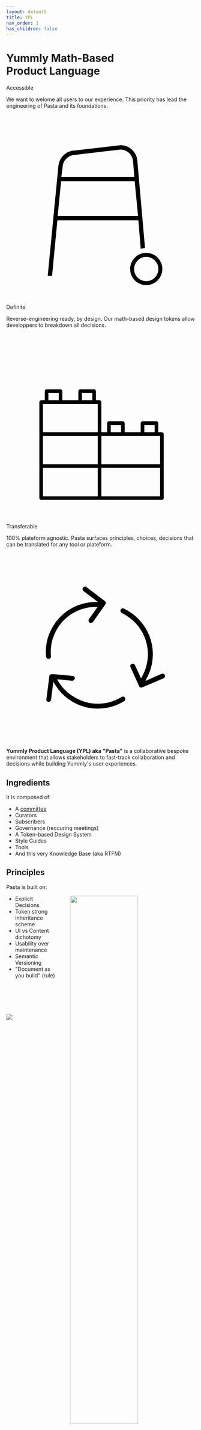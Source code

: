 ```yaml
---
layout: default
title: YPL
nav_order: 1
has_children: false
---
```

<h1>Yummly <span class="titleLight">Math-Based</span><br>Product Language</h1>

<section class="layout3cols">

  <div onclick="location.href='{{site.baseurl}}/foundations';" class="card-link">
    <h8>Accessible</h8>
    <p>
      <span>We want to welome all users to our experience</span>. This priority has lead the  engineering of Pasta and its foundations.
    </p>
    <svg xmlns="http://www.w3.org/2000/svg" viewBox="0 0 256 256">
      <g>
        <path d="M56.11,218.27,70.59,69.57A22.77,22.77,0,0,1,92.86,49.05H93l62.3-7.25a22.76,22.76,0,0,1,22.15,20.49l10.44,118.36a27.54,27.54,0,0,0-5.81,1l-3.18-38.23H69.16L62,218.27Zm13.49-80.8H178.47L173.9,90.58H74.18ZM92.74,55c-8,.07-15.6,7.1-16.27,15.07L74.53,84.68h98.9L171.6,62.77c-.66-8-8.31-15.08-16.38-15.08h-.17Z"/>
        <path d="M189.54,230.89a21.84,21.84,0,1,1,21.84-21.84A21.86,21.86,0,0,1,189.54,230.89Zm0-38.3A16.47,16.47,0,1,0,206,209.05,16.48,16.48,0,0,0,189.54,192.59Z"/>
      </g>
    </svg>
  </div>

  <div onclick="location.href='{{site.baseurl}}/foundations';"  class="card-link">
      <h8>Definite</h8>
      <p>
        <span>Reverse-engineering ready, by design</span>. Our math-based design tokens allow developpers to breakdown all decisions.
      </p>
      <!-- <svg xmlns="http://www.w3.org/2000/svg" viewBox="0 0 256 256">
        <g>
          <path d="M126.28,89.73h-4.5v-12A2.77,2.77,0,0,0,119,75H100.18a2.89,2.89,0,0,0-3,2.74v12H76.31v-12a2.89,2.89,0,0,0-3-2.74H54.59a2.78,2.78,0,0,0-2.85,2.68v12h-4.5a3,3,0,0,0-2.85,2.94v86.4a2.8,2.8,0,0,0,2.8,2.74H126.3a2.8,2.8,0,0,0,2.86-2.69V92.67A3,3,0,0,0,126.28,89.73Zm-23.42-9h13.28v9H102.86Zm-45.48,0H70.66v9H57.38Zm66.1,95.47H50V138.59h73.44Zm0-43.22H50V95.38h73.44Z"/>
          <path d="M208.74,132.93h-4.49V121a2.77,2.77,0,0,0-2.8-2.74H182.64a2.89,2.89,0,0,0-3,2.74v12H158.77V121a2.89,2.89,0,0,0-3-2.74H137.05a2.8,2.8,0,0,0-2.85,2.68v12h-7.88a3,3,0,0,0-2.86,2.93v86.41a2.8,2.8,0,0,0,2.8,2.74h82.51a2.79,2.79,0,0,0,2.85-2.69V135.86A3,3,0,0,0,208.74,132.93Zm-23.41-9H198.6v9H185.33Zm-45.48,0h13.28v9H139.85Zm66.09,95.47H129.11V181.79h76.83Zm0-43.22H129.11V138.58h76.83Z"/>
          <path d="M123.46,176.14H44.38v46.13A2.79,2.79,0,0,0,47.17,225h79.12a2.79,2.79,0,0,0,2.85-2.69V176.14Zm0,43.22H50V181.79h73.43Z"/>
        </g>
      </svg> -->
      <svg xmlns="http://www.w3.org/2000/svg" viewBox="0 0 256 256">
        <g>
          <path d="M47.23,224.61a2.4,2.4,0,0,1-2.45-2.35V92.67a2.56,2.56,0,0,1,2.45-2.54h4.9V77.78a2.39,2.39,0,0,1,2.4-2.34h18.8a2.5,2.5,0,0,1,2.57,2.34V90.13h21.7V77.78a2.5,2.5,0,0,1,2.57-2.34H119a2.37,2.37,0,0,1,2.34,2.35V90.13h4.9a2.59,2.59,0,0,1,2.48,2.54v40.66h7.84V121a2.4,2.4,0,0,1,2.4-2.34h18.81a2.5,2.5,0,0,1,2.57,2.34v12.35h21.7V121a2.49,2.49,0,0,1,2.56-2.34H203.5a2.38,2.38,0,0,1,2.35,2.35v12.34h4.89a2.57,2.57,0,0,1,2.48,2.54v86.4a2.41,2.41,0,0,1-2.4,2.34Zm161.11-4.85V181.39h-79.6v38.37Zm-84.48,0V181.41H49.63v38.35Zm84.48-43.22V138.18H128.76v38.36Zm-84.48,0V138.19H49.64v38.35Zm0-43.2V95H49.64v38.36Zm77.12,0v-9.84H186.93v9.84Zm-45.47,0v-9.84H141.45v9.84Zm-39-43.2V80.29H102.46v9.84Zm-45.47,0V80.29H57v9.84Z"/>
        </g>
      </svg>
  </div>

  <div onclick="location.href='{{site.baseurl}}/foundations';" class="card-link">
      <h8>Transferable</h8>
      <p>
        <span>100% plateform agnostic</span>. Pasta surfaces principles, choices, decisions that can be translated for any tool or plateform.
      </p>
      <svg xmlns="http://www.w3.org/2000/svg" viewBox="0 0 256 256">
        <g>
          <path d="M124,210.37a68.17,68.17,0,0,1-33.88-9A67.27,67.27,0,0,1,66.79,179.1l-3.09-4.86-3.07,24.09a3.31,3.31,0,0,1-3.28,3h-.28a3.3,3.3,0,0,1-2.87-2.3l4.06-32.36a3.31,3.31,0,0,1,3.27-2.87h.21l4.69.23,23.5,2.24a3.31,3.31,0,0,1,3,3.38,3.22,3.22,0,0,1-.61,1l-.16.18-.12.21a3.3,3.3,0,0,1-2.88,1.69h-.29l-20.2-1.92,2.23,3.57a60.62,60.62,0,0,0,22.63,21.26A61.54,61.54,0,0,0,124,203.75h0a61.47,61.47,0,0,0,31.6-8.74l.13-.07.11-.1a3.36,3.36,0,0,1,2.08-.73,3.27,3.27,0,0,1,1.67.45,3.32,3.32,0,0,1,1.55,2,3.26,3.26,0,0,1-.33,2.5,3.31,3.31,0,0,1-1.13,1.19A68,68,0,0,1,124,210.37ZM182.89,182a3.32,3.32,0,0,1-3-2l-11.79-26a3.3,3.3,0,0,1,2-4.14,3.24,3.24,0,0,1,1.11-.19,3.3,3.3,0,0,1,2.83,1.62l8.48,18.26,2-3.66A61.29,61.29,0,0,0,161.06,83.8l-4.67-2.69a3.23,3.23,0,0,1-1.64-1.91,3.19,3.19,0,0,1,.21-2.44l.1-.19a3.3,3.3,0,0,1,2.88-1.68,3.25,3.25,0,0,1,1.47.35l.24.13,4.7,2.7A67.82,67.82,0,0,1,191,167.89l-2.67,5.21,22-9.68a3.25,3.25,0,0,1,1.26-.24,3.33,3.33,0,0,1,1.29,6.4l-28.74,12.16A3.14,3.14,0,0,1,182.89,182ZM57.25,143.3a3.31,3.31,0,0,1-3.29-3,65.78,65.78,0,0,1,8.71-40,67.72,67.72,0,0,1,49-33.26,62.76,62.76,0,0,1,6.5-.45l5.92-.16L104.61,51.64a3.28,3.28,0,0,1-1.28-2.22,3.34,3.34,0,0,1,5.34-3.1l24.8,18.86a3.32,3.32,0,0,1,.82,4.22L132.53,72l-15.17,21.4a3.29,3.29,0,0,1-2.69,1.39h0a3.27,3.27,0,0,1-1.91-.61,3.39,3.39,0,0,1-.78-4.69L123.61,73.1l-4.13.09A60.23,60.23,0,0,0,68.4,103.61a59.11,59.11,0,0,0-7.85,36,3.33,3.33,0,0,1-2.94,3.67Z"/>
        </g>
      </svg>
  </div>

</section>

**Yummly Product Language (YPL) aka "Pasta"** is a collaborative bespoke environment that allows stakeholders to fast-track collaboration and decisions while building Yummly's user experiences.

## Ingredients

It is composed of:

- A [committee](mailto:pasta@yummly.com)
- Curators
- Subscribers
- Governance (reccuring meetings)
- A Token-based Design System
- Style Guides
- Tools
- And this very Knowledge Base (aka RTFM)

## Principles

<a href="http://www.geometryofpasta.com/"><img src="{{site.baseurl}}/assets/images/YPL-DOC-intro-book.gif" style="background-color: transparent; width: 60%; float: right; padding:2rem; border: none;"></a> Pasta is built on:

- Explicit Decisions
- Token strong inheritance scheme
- UI vs Content dichotomy
- Usability over maintenance
- Semantic Versioning
- "Document as you build" (rule)

<br><br>

<a href="https://popchart.co/products/the-permutations-of-pasta"><img src="{{site.baseurl}}/assets/images/YPL-DOC-ThePermutationsOfPasta.jpg" style="background-color: transparent; padding-top:2rem; filter: grayscale(100%);  border: none;"></a>
